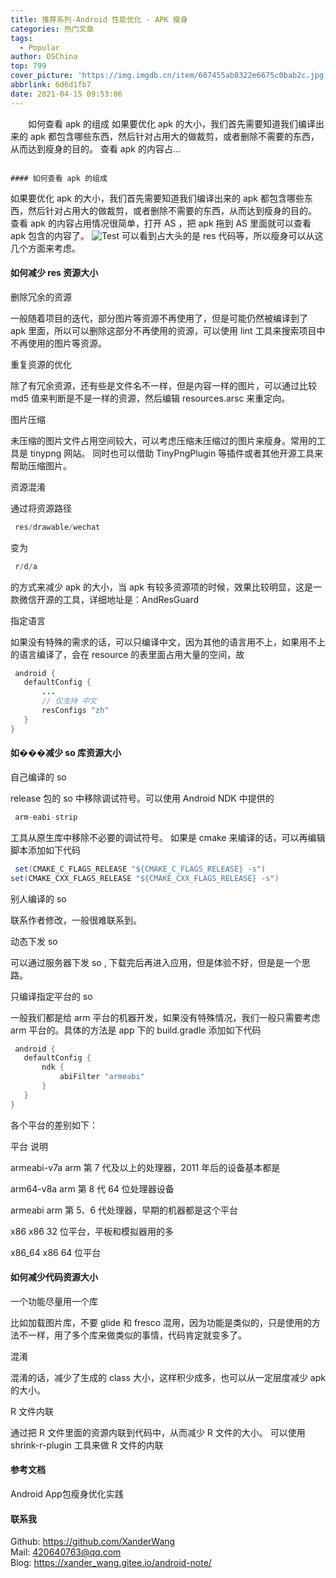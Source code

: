 ```yaml
---
title: 推荐系列-Android 性能优化 - APK 瘦身
categories: 热门文章
tags:
  - Popular
author: OSChina
top: 799
cover_picture: 'https://img.imgdb.cn/item/607455ab8322e6675c0bab2c.jpg'
abbrlink: 6d6d1fb7
date: 2021-04-15 09:53:06
---
```


&emsp;&emsp;如何查看 apk 的组成 如果要优化 apk 的大小，我们首先需要知道我们编译出来的 apk 都包含哪些东西，然后针对占用大的做裁剪，或者删除不需要的东西，从而达到瘦身的目的。 查看 apk 的内容占...
<!-- more -->

                                                                                                                                                                                        #### 如何查看 apk 的组成 
如果要优化 apk 的大小，我们首先需要知道我们编译出来的 apk 都包含哪些东西，然后针对占用大的做裁剪，或者删除不需要的东西，从而达到瘦身的目的。 
查看 apk 的内容占用情况很简单，打开 AS ，把 apk 拖到 AS 里面就可以查看 apk 包含的内容了。 
![Test](https://img.imgdb.cn/item/607455ab8322e6675c0bab2c.jpg  'Android 性能优化 - APK 瘦身') 
可以看到占大头的是 res 代码等，所以瘦身可以从这几个方面来考虑。 
#### 如何减少 res 资源大小 
 
 删除冗余的资源 
 
一般随着项目的迭代，部分图片等资源不再使用了，但是可能仍然被编译到了 apk 里面，所以可以删除这部分不再使用的资源，可以使用 lint 工具来搜索项目中不再使用的图片等资源。 
 
 重复资源的优化 
 
除了有冗余资源，还有些是文件名不一样，但是内容一样的图片，可以通过比较 md5 值来判断是不是一样的资源，然后编辑 resources.arsc 来重定向。 
 
 图片压缩 
 
未压缩的图片文件占用空间较大，可以考虑压缩未压缩过的图片来瘦身。常用的工具是 tinypng 网站。 
同时也可以借助 TinyPngPlugin 等插件或者其他开源工具来帮助压缩图片。 
 
 资源混淆 
 
通过将资源路径  
 ```java 
  res/drawable/wechat
  ``` 
  变为  
 ```java 
  r/d/a
  ``` 
  的方式来减少 apk 的大小，当 apk 有较多资源项的时候，效果比较明显，这是一款微信开源的工具，详细地址是：AndResGuard 
 
 指定语言 
 
如果没有特殊的需求的话，可以只编译中文，因为其他的语言用不上，如果用不上的语言编译了，会在 resource 的表里面占用大量的空间，故 
 
 ```java 
  android {
    defaultConfig {
        ...
        // 仅支持 中文
        resConfigs "zh" 
    }
}

  ``` 
  
#### 如���减少 so 库资源大小 
 
 自己编译的 so 
 
release 包的 so 中移除调试符号。可以使用 Android NDK 中提供的  
 ```java 
  arm-eabi-strip
  ``` 
  工具从原生库中移除不必要的调试符号。 
如果是 cmake 来编译的话，可以再编辑脚本添加如下代码 
 
 ```java 
  set(CMAKE_C_FLAGS_RELEASE "${CMAKE_C_FLAGS_RELEASE} -s")
set(CMAKE_CXX_FLAGS_RELEASE "${CMAKE_CXX_FLAGS_RELEASE} -s")

  ``` 
  
 
 别人编译的 so 
 
联系作者修改，一般很难联系到。 
 
 动态下发 so 
 
可以通过服务器下发 so , 下载完后再进入应用，但是体验不好，但是是一个思路。 
 
 只编译指定平台的 so 
 
一般我们都是给 arm 平台的机器开发，如果没有特殊情况，我们一般只需要考虑 arm 平台的。具体的方法是 app 下的 build.gradle 添加如下代码 
 
 ```java 
  android {
    defaultConfig {
        ndk {
            abiFilter "armeabi"
        }
    }
}

  ``` 
  
各个平台的差别如下： 
 
  
   
   平台 
   说明 
   
  
  
   
   armeabi-v7a 
   arm 第 7 代及以上的处理器，2011 年后的设备基本都是 
   
   
   arm64-v8a 
   arm 第 8 代 64 位处理器设备 
   
   
   armeabi 
   arm 第 5、6 代处理器，早期的机器都是这个平台 
   
   
   x86 
   x86 32 位平台，平板和模拟器用的多 
   
   
   x86_64 
   x86 64 位平台 
   
  
 
#### 如何减少代码资源大小 
 
 一个功能尽量用一个库 
 
比如加载图片库，不要 glide 和 fresco 混用，因为功能是类似的，只是使用的方法不一样，用了多个库来做类似的事情，代码肯定就变多了。 
 
 混淆 
 
混淆的话，减少了生成的 class 大小，这样积少成多，也可以从一定层度减少 apk 的大小。 
 
 R 文件内联 
 
通过把 R 文件里面的资源内联到代码中，从而减少 R 文件的大小。 
可以使用 shrink-r-plugin 工具来做 R 文件的内联 
#### 参考文档 
Android App包瘦身优化实践 
#### 联系我 
 
  Github: https://github.com/XanderWang  
  Mail: 420640763@qq.com  
  Blog: https://xander_wang.gitee.io/android-note/  

                                        